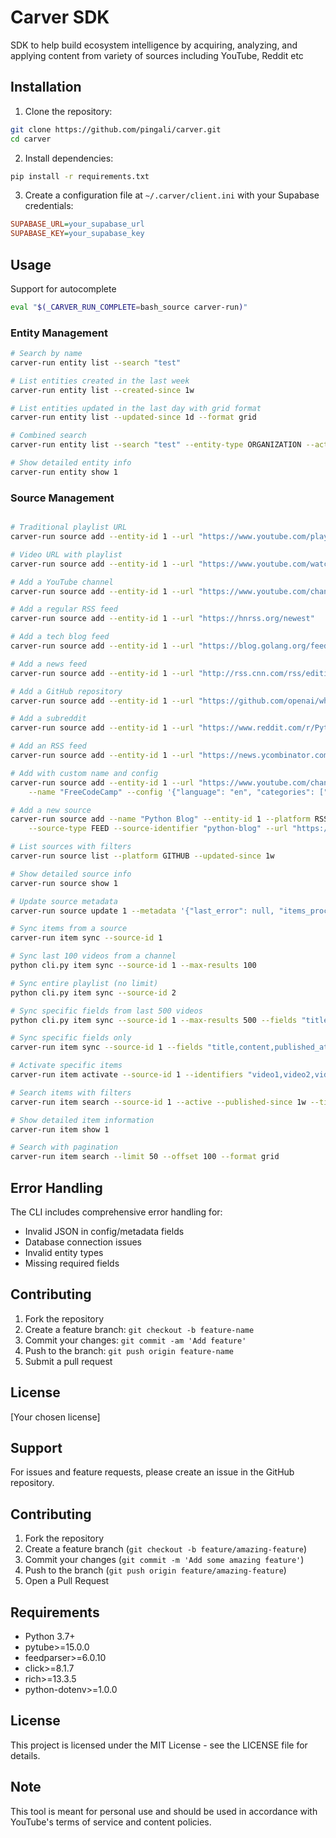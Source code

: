 # Carver SDK

SDK to help build ecosystem intelligence by acquiring, analyzing, and applying content from variety of sources including YouTube, Reddit etc

## Installation

1. Clone the repository:
```bash
git clone https://github.com/pingali/carver.git
cd carver
```

2. Install dependencies:
```bash
pip install -r requirements.txt
```

3. Create a configuration file at `~/.carver/client.ini` with your Supabase credentials:
```ini
SUPABASE_URL=your_supabase_url
SUPABASE_KEY=your_supabase_key
```

## Usage

Support for autocomplete
```bash
eval "$(_CARVER_RUN_COMPLETE=bash_source carver-run)"
```

### Entity Management

```bash
# Search by name
carver-run entity list --search "test"

# List entities created in the last week
carver-run entity list --created-since 1w

# List entities updated in the last day with grid format
carver-run entity list --updated-since 1d --format grid

# Combined search
carver-run entity list --search "test" --entity-type ORGANIZATION --active

# Show detailed entity info
carver-run entity show 1

```

### Source Management

```bash

# Traditional playlist URL
carver-run source add --entity-id 1 --url "https://www.youtube.com/playlist?list=PLj6h78yzYM2Pw4mRw4S-1p_xLARMqPkA7"

# Video URL with playlist
carver-run source add --entity-id 1 --url "https://www.youtube.com/watch?v=WI7wp8xwgkk&list=PLj6h78yzYM2Pw4mRw4S-1p_xLARMqPkA7"

# Add a YouTube channel
carver-run source add --entity-id 1 --url "https://www.youtube.com/channel/UCCezIgC97PvUuR4_gbFUs5g"

# Add a regular RSS feed
carver-run source add --entity-id 1 --url "https://hnrss.org/newest"

# Add a tech blog feed
carver-run source add --entity-id 1 --url "https://blog.golang.org/feed.atom"

# Add a news feed
carver-run source add --entity-id 1 --url "http://rss.cnn.com/rss/edition.rss"

# Add a GitHub repository
carver-run source add --entity-id 1 --url "https://github.com/openai/whisper"

# Add a subreddit
carver-run source add --entity-id 1 --url "https://www.reddit.com/r/Python/"

# Add an RSS feed
carver-run source add --entity-id 1 --url "https://news.ycombinator.com/rss"

# Add with custom name and config
carver-run source add --entity-id 1 --url "https://www.youtube.com/channel/UC8butISFwT-Wl7EV0hUK0BQ" \
    --name "FreeCodeCamp" --config '{"language": "en", "categories": ["programming", "education"]}'

# Add a new source
carver-run source add --name "Python Blog" --entity-id 1 --platform RSS \
    --source-type FEED --source-identifier "python-blog" --url "https://blog.python.org/feed/"

# List sources with filters
carver-run source list --platform GITHUB --updated-since 1w

# Show detailed source info
carver-run source show 1

# Update source metadata
carver-run source update 1 --metadata '{"last_error": null, "items_processed": 150}'

```

```bash
# Sync items from a source
carver-run item sync --source-id 1

# Sync last 100 videos from a channel
python cli.py item sync --source-id 1 --max-results 100

# Sync entire playlist (no limit)
python cli.py item sync --source-id 2

# Sync specific fields from last 500 videos
python cli.py item sync --source-id 1 --max-results 500 --fields "title,description,published_at"

# Sync specific fields only
carver-run item sync --source-id 1 --fields "title,content,published_at"

# Activate specific items
carver-run item activate --source-id 1 --identifiers "video1,video2,video3"

# Search items with filters
carver-run item search --source-id 1 --active --published-since 1w --title-search "python"

# Show detailed item information
carver-run item show 1

# Search with pagination
carver-run item search --limit 50 --offset 100 --format grid
```

## Error Handling

The CLI includes comprehensive error handling for:
- Invalid JSON in config/metadata fields
- Database connection issues
- Invalid entity types
- Missing required fields

## Contributing

1. Fork the repository
2. Create a feature branch: `git checkout -b feature-name`
3. Commit your changes: `git commit -am 'Add feature'`
4. Push to the branch: `git push origin feature-name`
5. Submit a pull request

## License

[Your chosen license]

## Support

For issues and feature requests, please create an issue in the GitHub repository.

## Contributing

1. Fork the repository
2. Create a feature branch (`git checkout -b feature/amazing-feature`)
3. Commit your changes (`git commit -m 'Add some amazing feature'`)
4. Push to the branch (`git push origin feature/amazing-feature`)
5. Open a Pull Request

## Requirements

- Python 3.7+
- pytube>=15.0.0
- feedparser>=6.0.10
- click>=8.1.7
- rich>=13.3.5
- python-dotenv>=1.0.0

## License

This project is licensed under the MIT License - see the LICENSE file for details.

## Note

This tool is meant for personal use and should be used in accordance with YouTube's terms of service and content policies.
